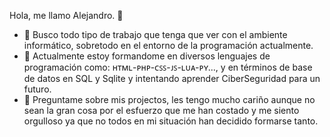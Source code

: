 Hola, me llamo Alejandro. 👋

- 🔭 Busco todo tipo de trabajo que tenga que ver con el ambiente informático, sobretodo en el entorno de la programación actualmente.
- 🌱 Actualmente estoy formandome en diversos lenguajes de programación como: ʜᴛᴍʟ-ᴘʜᴘ-ᴄꜱꜱ-ᴊꜱ-ʟᴜᴀ-ᴘʏ..., y en términos de base de datos en SQL y Sqlite y intentando aprender CiberSeguridad para un futuro.
- 💬 Preguntame sobre mis projectos, les tengo mucho cariño aunque no sean la gran cosa por el esfuerzo que me han costado y me siento orgulloso ya que no todos en mi situación han decidido formarse tanto.
